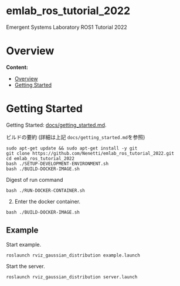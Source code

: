 # emlab_ros_tutorial_2022
Emergent Systems Laboratory ROS1 Tutorial 2022
<!--
# ----------------------------------------------------------------------------------------------------------------------
#
#   Overview
#
# ----------------------------------------------------------------------------------------------------------------------
--->

# Overview <a id="Overview"></a>

**Content:**

* [Overview](#Overview)
* [Getting Started](#Setup)

<!--
# ----------------------------------------------------------------------------------------------------------------------
#
#   Setup
#
# ----------------------------------------------------------------------------------------------------------------------
--->
# Getting Started <a id="Setup"></a>

Getting Started: [docs/getting_started.md](docs/getting_started.md).

ビルドの要約
(詳細は上記 `docs/getting_started.md`を参照)
```
sudo apt-get update && sudo apt-get install -y git 
git clone https://github.com/Nenetti/emlab_ros_tutorial_2022.git
cd emlab_ros_tutorial_2022
bash ./SETUP-DEVELOPMENT-ENVIRONMENT.sh
bash ./BUILD-DOCKER-IMAGE.sh
```

Digest of run command
```
bash ./RUN-DOCKER-CONTAINER.sh
```

2. Enter the docker container.
```
bash ./BUILD-DOCKER-IMAGE.sh
```


<!--
# ----------------------------------------------------------------------------------------------------------------------
#
#   Example
#
# ----------------------------------------------------------------------------------------------------------------------
--->

## Example <a id="Example"></a>

Start example.

    roslaunch rviz_gaussian_distribution example.launch

Start the server.

    roslaunch rviz_gaussian_distribution server.launch
